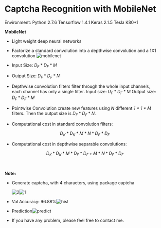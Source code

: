 # Captcha Recognition with MobileNet	 

Environment: Python 2.7.6 Tensorflow 1.4.1 Keras 2.1.5 Tesla K80*1

**MobileNet**

- Light weight deep neural networks

- Factorize a standard convolution into a depthwise convolution and a 1X1 convolution ![mobilenet](https://github.com/CancanZhang/Captcha-Recognition/tree/master/MobileNet/img/mobilenet.png)

- Input Size: $D_F * D_F * M$

- Output Size: $D_F * D_F * N$

- Depthwise convolution filters filter through the whole input channels, each channel has only a single filter.  Input size: $D_F * D_F * M$ Output size: $D_F * D_F * M$

- Pointwise Convolution create new features using $N$ different *1 * 1 * M* filters. Then the output size is $D_F * D_F * N$.

- Computational cost in standard convolution filters:

   $$D_K * D_K * M * N * D_F * D_F$$

- Computational cost in depthwise separable convolutions: 

  $$D_K * D_K * M * D_F * D_F + M * N * D_F*D_F$$

  ​

**Note:**

- Generate captcha, with 4 characters, using package captcha

  ![2](https://github.com/CancanZhang/Captcha-Recognition/tree/master/MobileNet/img/2.png)![1](https://github.com/CancanZhang/Captcha-Recognition/tree/master/MobileNet/img/1.png)

- Val Accuracy: 96.88%![hist](https://github.com/CancanZhang/Captcha-Recognition/tree/master/MobileNet/img/hist.png)

- Prediction![predict](https://github.com/CancanZhang/Captcha-Recognition/tree/master/MobileNet/img/predict.png)

- If you have any problem, please feel free to contact me.

